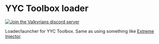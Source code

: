 # YYC Toolbox loader

[![Join the Valkyrians discord server](https://img.shields.io/discord/1236119944714780672?label=Discord&logo=discord&logoColor=white)](https://discord.gg/FRgGkgUhRK)

Loader/launcher for YYC Toolbox. Same as using something like [Extreme Injector](https://github.com/master131/ExtremeInjector).
